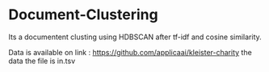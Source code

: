 # Document-Clustering

Its a documentent clusting using HDBSCAN after tf-idf and cosine similarity.

Data is available on link : https://github.com/applicaai/kleister-charity the data
the file is in.tsv
